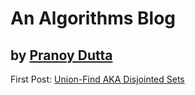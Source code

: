 # An Algorithms Blog
## by [Pranoy Dutta](https://github.com/prydt)

First Post: [Union-Find AKA Disjointed Sets](https://prydt.github.io/algorithms/union_find/union_find)